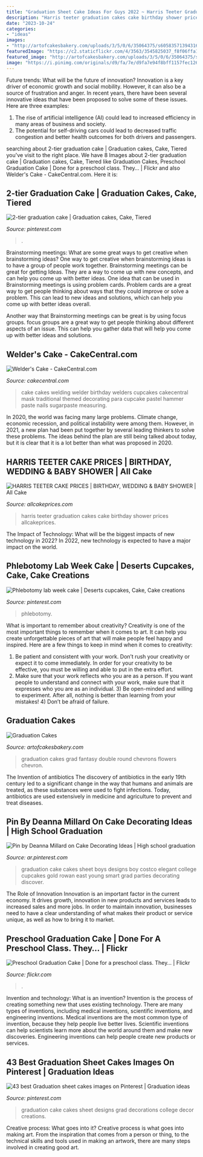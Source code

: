 ```yaml
---
title: "Graduation Sheet Cake Ideas For Guys 2022 ~ Harris Teeter Graduation Cakes Cake Birthday Shower Prices Allcakeprices"
description: "Harris teeter graduation cakes cake birthday shower prices allcakeprices"
date: "2023-10-24"
categories:
- "ideas"
images:
- "http://artofcakesbakery.com/uploads/3/5/0/6/35064375/s605835713943169103_p100_i1_w640.jpeg"
featuredImage: "https://c2.staticflickr.com/4/3563/3545825037_f8f06ffa1c_b.jpg"
featured_image: "http://artofcakesbakery.com/uploads/3/5/0/6/35064375/s605835713943169103_p100_i1_w640.jpeg"
image: "https://i.pinimg.com/originals/d9/fa/7e/d9fa7e94f8bff1157fec126544f01ac7.jpg"
---
```



Future trends: What will be the future of innovation?
Innovation is a key driver of economic growth and social mobility. However, it can also be a source of frustration and anger. In recent years, there have been several innovative ideas that have been proposed to solve some of these issues. Here are three examples:
1. The rise of artificial intelligence (AI) could lead to increased efficiency in many areas of business and society.
2. The potential for self-driving cars could lead to decreased traffic congestion and better health outcomes for both drivers and passengers.

	

		
searching about 2-tier graduation cake | Graduation cakes, Cake, Tiered you've visit to the right place. We have 8 Images about 2-tier graduation cake | Graduation cakes, Cake, Tiered like Graduation Cakes, Preschool Graduation Cake | Done for a preschool class. They… | Flickr and also Welder&#039;s Cake - CakeCentral.com. Here it is:
		
    
## 2-tier Graduation Cake | Graduation Cakes, Cake, Tiered

<img loading=lazy src="https://i.pinimg.com/originals/4f/8d/14/4f8d146cdd58a9eb5665620ae11d8f79.jpg" onerror="this.onerror=null;this.src='https://tse3.mm.bing.net/th?id=OIP.-c2FciPUT4mskQ1xHTvXpwHaJ4&amp;pid=15.1';" alt="2-tier graduation cake | Graduation cakes, Cake, Tiered">

_Source: pinterest.com_

>. 

	

Brainstorming meetings: What are some great ways to get creative when brainstorming ideas?
One way to get creative when brainstorming ideas is to have a group of people work together. Brainstorming meetings can be great for getting Ideas. They are a way to come up with new concepts, and can help you come up with better ideas. 
One idea that can be used in Brainstorming meetings is using problem cards. Problem cards are a great way to get people thinking about ways that they could improve or solve a problem. This can lead to new ideas and solutions, which can help you come up with better ideas overall. 

Another way that Brainstorming meetings can be great is by using focus groups. focus groups are a great way to get people thinking about different aspects of an issue. This can help you gather data that will help you come up with better ideas and solutions.

    
## Welder&#039;s Cake - CakeCentral.com

<img loading=lazy src="https://cdn001.cakecentral.com/gallery/2015/03/900_854564Ug8g_welders-cake.jpg" onerror="this.onerror=null;this.src='https://tse4.mm.bing.net/th?id=OIP.0AvJGJeXVPMYzKWmI8bxugHaJ4&amp;pid=15.1';" alt="Welder&#039;s Cake - CakeCentral.com">

_Source: cakecentral.com_

>cake cakes welding welder birthday welders cupcakes cakecentral mask traditional themed decorating para cupcake pastel hammer paste nails sugarpaste measuring. 

	

In 2020, the world was facing many large problems. Climate change, economic recession, and political instability were among them. However, in 2021, a new plan had been put together by several leading thinkers to solve these problems. The ideas behind the plan are still being talked about today, but it is clear that it is a lot better than what was proposed in 2020.

    
## HARRIS TEETER CAKE PRICES | BIRTHDAY, WEDDING &amp; BABY SHOWER | All Cake

<img loading=lazy src="http://allcakeprices.com/wp-content/uploads/2015/11/grad61.jpg" onerror="this.onerror=null;this.src='https://tse4.mm.bing.net/th?id=OIP.KTk3CBiRGdrXOAIgIJzDdwHaFj&amp;pid=15.1';" alt="HARRIS TEETER CAKE PRICES | BIRTHDAY, WEDDING &amp; BABY SHOWER | All Cake">

_Source: allcakeprices.com_

>harris teeter graduation cakes cake birthday shower prices allcakeprices. 

	

The Impact of Technology: What will be the biggest impacts of new technology in 2022?
In 2022, new technology is expected to have a major impact on the world.

    
## Phlebotomy Lab Week Cake | Deserts Cupcakes, Cake, Cake Creations

<img loading=lazy src="https://i.pinimg.com/736x/2e/d9/ff/2ed9ff11d700f9de871334cdf9e816f4--phlebotomy-labs.jpg" onerror="this.onerror=null;this.src='https://tse4.mm.bing.net/th?id=OIP.3yzANI67DvAUiGWP2_TiZQHaEK&amp;pid=15.1';" alt="Phlebotomy lab week cake | Deserts cupcakes, Cake, Cake creations">

_Source: pinterest.com_

>phlebotomy. 

	

What is important to remember about creativity?
Creativity is one of the most important things to remember when it comes to art. It can help you create unforgettable pieces of art that will make people feel happy and inspired. Here are a few things to keep in mind when it comes to creativity: 
1) Be patient and consistent with your work. Don’t rush your creativity or expect it to come immediately. In order for your creativity to be effective, you must be willing and able to put in the extra effort. 
2) Make sure that your work reflects who you are as a person. If you want people to understand and connect with your work, make sure that it expresses who you are as an individual. 3) Be open-minded and willing to experiment. After all, nothing is better than learning from your mistakes! 4) Don’t be afraid of failure.

    
## Graduation Cakes

<img loading=lazy src="http://artofcakesbakery.com/uploads/3/5/0/6/35064375/s605835713943169103_p100_i1_w640.jpeg" onerror="this.onerror=null;this.src='https://tse3.mm.bing.net/th?id=OIP.gVzNhj5VU1-AEx9gW43Z8wHaHZ&amp;pid=15.1';" alt="Graduation Cakes">

_Source: artofcakesbakery.com_

>graduation cakes grad fantasy double round chevrons flowers chevron. 

	

The Invention of antibiotics
The discovery of antibiotics in the early 19th century led to a significant change in the way that humans and animals are treated, as these substances were used to fight infections. Today, antibiotics are used extensively in medicine and agriculture to prevent and treat diseases.

    
## Pin By Deanna Millard On Cake Decorating Ideas | High School Graduation

<img loading=lazy src="https://i.pinimg.com/originals/d9/fa/7e/d9fa7e94f8bff1157fec126544f01ac7.jpg" onerror="this.onerror=null;this.src='https://tse4.mm.bing.net/th?id=OIP.2Pq6ZTwaGHKxYVr48ypqvQHaFj&amp;pid=15.1';" alt="Pin by Deanna Millard on Cake Decorating Ideas | High school graduation">

_Source: ar.pinterest.com_

>graduation cake cakes sheet boys designs boy costco elegant college cupcakes gold rowan east young smart grad parties decorating discover. 

	

The Role of Innovation
Innovation is an important factor in the current economy. It drives growth, innovation in new products and services leads to increased sales and more jobs. In order to maintain innovation, businesses need to have a clear understanding of what makes their product or service unique, as well as how to bring it to market.

    
## Preschool Graduation Cake | Done For A Preschool Class. They… | Flickr

<img loading=lazy src="https://c2.staticflickr.com/4/3563/3545825037_f8f06ffa1c_b.jpg" onerror="this.onerror=null;this.src='https://tse3.mm.bing.net/th?id=OIP.JyS545qR3zTvPNdf44uETwHaHh&amp;pid=15.1';" alt="Preschool Graduation Cake | Done for a preschool class. They… | Flickr">

_Source: flickr.com_

>. 

	

Invention and technology: What is an invention?
Invention is the process of creating something new that uses existing technology. There are many types of inventions, including medical inventions, scientific inventions, and engineering inventions. Medical inventions are the most common type of invention, because they help people live better lives. Scientific inventions can help scientists learn more about the world around them and make new discoveries. Engineering inventions can help people create new products or services.

    
## 43 Best Graduation Sheet Cakes Images On Pinterest | Graduation Ideas

<img loading=lazy src="https://i.pinimg.com/736x/87/bd/82/87bd825358be54ae42622f5d9e660ef3--graduation-cakes-cake-creations.jpg" onerror="this.onerror=null;this.src='https://tse4.mm.bing.net/th?id=OIP.zqHC_mqr4PhZNKs8koJhGQHaFj&amp;pid=15.1';" alt="43 best Graduation sheet cakes images on Pinterest | Graduation ideas">

_Source: pinterest.com_

>graduation cake cakes sheet designs grad decorations college decor creations. 

	

Creative process: What goes into it?
Creative process is what goes into making art. From the inspiration that comes from a person or thing, to the technical skills and tools used in making an artwork, there are many steps involved in creating good art.

